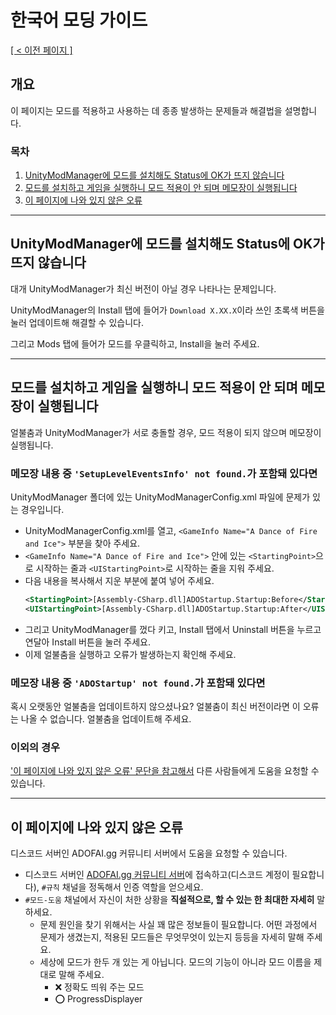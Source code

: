 # 한국어 모딩 가이드
[[ < 이전 페이지 ]](./use-2.md)
     
## 개요
  
   이 페이지는 모드를 적용하고 사용하는 데 종종 발생하는 문제들과 해결법을 설명합니다.
  
   ### 목차
   
   1. [UnityModManager에 모드를 설치해도 Status에 OK가 뜨지 않습니다](#UnityModManager에-모드를-설치해도-Status에-OK가-뜨지-않습니다)
   1. [모드를 설치하고 게임을 실행하니 모드 적용이 안 되며 메모장이 실행됩니다](#모드를-설치하고-게임을-실행하니-모드-적용이-안-되며-메모장이-실행됩니다)
   1. [이 페이지에 나와 있지 않은 오류](#이-페이지에-나와-있지-않은-오류)
  
-----

## UnityModManager에 모드를 설치해도 Status에 OK가 뜨지 않습니다
  
   대개 UnityModManager가 최신 버전이 아닐 경우 나타나는 문제입니다.

   UnityModManager의 Install 탭에 들어가 `Download X.XX.X`이라 쓰인 초록색 버튼을 눌러 업데이트해 해결할 수 있습니다.

   그리고 Mods 탭에 들어가 모드를 우클릭하고, Install을 눌러 주세요.
   
-----
  
## 모드를 설치하고 게임을 실행하니 모드 적용이 안 되며 메모장이 실행됩니다
  
   얼불춤과 UnityModManager가 서로 충돌할 경우, 모드 적용이 되지 않으며 메모장이 실행됩니다.
  
   ### 메모장 내용 중 `'SetupLevelEventsInfo' not found.`가 포함돼 있다면 
     
   UnityModManager 폴더에 있는 UnityModManagerConfig.xml 파일에 문제가 있는 경우입니다.
     
   * UnityModManagerConfig.xml를 열고, `<GameInfo Name="A Dance of Fire and Ice">` 부분을 찾아 주세요.
   * `<GameInfo Name="A Dance of Fire and Ice">` 안에 있는 `<StartingPoint>`으로 시작하는 줄과 `<UIStartingPoint>`로 시작하는 줄을 지워 주세요.
   * 다음 내용을 복사해서 지운 부분에 붙여 넣어 주세요. 
     ```xml
     <StartingPoint>[Assembly-CSharp.dll]ADOStartup.Startup:Before</StartingPoint>
     <UIStartingPoint>[Assembly-CSharp.dll]ADOStartup.Startup:After</UIStartingPoint>
     ```
   * 그리고 UnityModManager를 껐다 키고, Install 탭에서 Uninstall 버튼을 누르고 연달아 Install 버튼을 눌러 주세요.
   * 이제 얼불춤을 실행하고 오류가 발생하는지 확인해 주세요.
  
   ### 메모장 내용 중 `'ADOStartup' not found.`가 포함돼 있다면
  
   혹시 오랫동안 얼불춤을 업데이트하지 않으셨나요? 얼불춤이 최신 버전이라면 이 오류는 나올 수 없습니다. 얼불춤을 업데이트해 주세요.
   
   ### 이외의 경우
  
   ['이 페이지에 나와 있지 않은 오류' 문단을 참고해서](#이-페이지에-나와-있지-않은-오류) 다른 사람들에게 도움을 요청할 수 있습니다.
  
-----
  
## 이 페이지에 나와 있지 않은 오류
  
  디스코드 서버인 ADOFAI.gg 커뮤니티 서버에서 도움을 요청할 수 있습니다.
  
  * 디스코드 서버인 [ADOFAI.gg 커뮤니티 서버](https://discord.gg/TKdpbUUfUa)에 접속하고(디스코드 계정이 필요합니다), `#규칙` 채널을 정독해서 인증 역할을 얻으세요.
  * `#모드-도움` 채널에서 자신이 처한 상황을 **직설적으로, 할 수 있는 한 최대한 자세히** 말하세요.
    * 문제 원인을 찾기 위해서는 사실 꽤 많은 정보들이 필요합니다. 어떤 과정에서 문제가 생겼는지, 적용된 모드들은 무엇무엇이 있는지 등등을 자세히 말해 주세요.
    * 세상에 모드가 한두 개 있는 게 아닙니다. 모드의 기능이 아니라 모드 이름을 제대로 말해 주세요.
      * ❌ 정확도 띄워 주는 모드
      * ⭕ ProgressDisplayer
